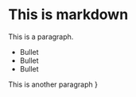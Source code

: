 <!--doc
title     =   Configuring Wordpress
author    =   Steve George
created   =   2017-10-28
-->
# This is markdown

This is a paragraph.

* Bullet
* Bullet
* Bullet

This is another paragraph
}